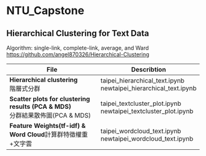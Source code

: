 # NTU_Capstone

## Hierarchical Clustering for Text Data
Algorithm: single-link, complete-link, average, and Ward<br/>
https://github.com/angel870326/Hierarchical-Clustering

|File|Describtion|
|---|---|
|**Hierarchical clustering**<br/>階層式分群|taipei_hierarchical_text.ipynb<br/>newtaipei_hierarchical_text.ipynb|
|**Scatter plots for clustering results (PCA & MDS)**<br/>分群結果散佈圖(PCA & MDS)|taipei_textcluster_plot.ipynb<br/>newtaipei_textcluster_plot.ipynb|
|**Feature Weights(tf-idf) & Word Cloud**計算群特徵權重+文字雲|taipei_wordcloud_text.ipynb<br/>newtaipei_wordcloud_text.ipynb|
